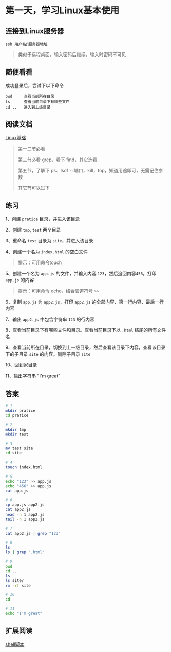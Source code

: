 # 第一天，学习Linux基本使用
## 连接到Linux服务器

    ssh 用户名@服务器地址

>类似于远程桌面，输入密码后继续，输入时密码不可见

## 随便看看
成功登录后，尝试下以下命令

    pwd     查看当前所在目录
    ls      查看当前目录下有哪些文件
    cd ..   进入到上级目录

## 阅读文档
[Linux基础](https://linuxtools-rst.readthedocs.io/zh_CN/latest/base/01_use_man.html)

> 第一二节必看
> 
> 第三节必看 grep，看下 find，其它选看
> 
> 第五节，了解下 ps、lsof -i:端口，kill，top，知道用途即可，无需记住参数
> 
> 其它节可以过下

## 练习
1、创建 `pratice` 目录，并进入该目录

2、创建 `tmp`, `test` 两个目录

3、重命名 `test` 目录为 `site`，并进入该目录

4、创建一个名为 `index.html` 的空白文件
>提示：可用命令touch

5、创建一个名为 `app.js` 的文件，并输入内容 `123`，然后追回内容`456`。打印 `app.js` 的内容
> 提示：可用命令 echo，结合管道符号 `>>`

6、复制 `app.js` 为 `app2.js`，打印 `app2.js` 的全部内容、第一行内容、最后一行内容

7、输出 `app2.js` 中包含字符串 `123` 的行内容

8、查看当前目录下有哪些文件和目录。查看当前目录下以 `.html` 结尾的所有文件名

9、查看当前所在目录，切换到上一级目录，然后查看该目录下内容，查看该目录下的子目录 `site` 的内容。删除子目录 `site`

10、回到家目录

11、输出字符串 "I'm great"

## 答案
```bash
# 1
mkdir pratice
cd pratice

# 2
mkdir tmp
mkdir test

# 3
mv test site
cd site

# 4
touch index.html

# 5
echo "123" >> app.js
echo "456" >> app.js
cat app.js

# 6
cp app.js app2.js
cat app2.js
head -n 1 app2.js
tail -n 1 app2.js

# 7
cat app2.js | grep "123"

# 8
ls
ls | grep ".html"

# 9
pwd
cd ..
ls
ls site/
rm -rf site

# 10
cd

# 11
echo "I'm great"
```


## 扩展阅读
[shell脚本](https://github.com/qinjx/30min_guides/blob/master/shell.md)
